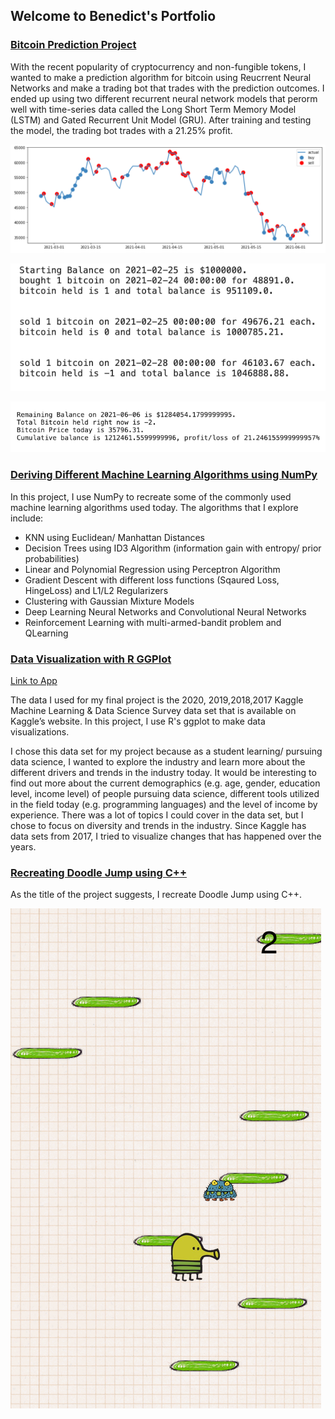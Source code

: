 ## Welcome to Benedict's Portfolio


### [Bitcoin Prediction Project](https://github.com/hsj7346/bitcoin_predictions/blob/master/bitcoin_predictions.ipynb)

With the recent popularity of cryptocurrency and non-fungible tokens, I wanted to make a prediction algorithm for bitcoin using Reucrrent Neural Networks and make a trading bot that trades with the prediction outcomes. I ended up using two different recurrent neural network models that perorm well with time-series data called the Long Short Term Memory Model (LSTM) and Gated Recurrent Unit Model (GRU). After training and testing the model, the trading bot trades with a 21.25% profit.

![](/images/bitcoinprice1.png)

![](/images/bitcoinprice2.png)

![](/images/bitcoinprice3.png)


### [Deriving Different Machine Learning Algorithms using NumPy](https://github.com/hsj7346/mlwithnumpy)

In this project, I use NumPy to recreate some of the commonly used machine learning algorithms used today.
The algorithms that I explore include:
- KNN using Euclidean/ Manhattan Distances
- Decision Trees using ID3 Algorithm (information gain with entropy/ prior probabilities)
- Linear and Polynomial Regression using Perceptron Algorithm
- Gradient Descent with different loss functions (Sqaured Loss, HingeLoss) and L1/L2 Regularizers
- Clustering with Gaussian Mixture Models
- Deep Learning Neural Networks and Convolutional Neural Networks
- Reinforcement Learning with multi-armed-bandit problem and QLearning

### [Data Visualization with R GGPlot](https://github.com/hsj7346/dataviswithR)

[Link to App](https://benedictjung.shinyapps.io/FinalProj/)

The data I used for my final project is the 2020, 2019,2018,2017 Kaggle Machine Learning & Data Science Survey data set that is available on Kaggle’s website.
In this project, I use R's ggplot to make data visualizations.

I chose this data set for my project because as a student learning/ pursuing data science, I wanted to explore the industry and learn more about the different drivers and trends in the industry today. It would be interesting to find out more about the current demographics (e.g. age, gender, education level, income level) of people pursuing data science, different tools utilized in the field today (e.g. programming languages) and the level of income by experience. There was a lot of topics I could cover in the data set, but I chose to focus on diversity and trends in the industry. Since Kaggle has data sets from 2017, I tried to visualize changes that has happened over the years.


### [Recreating Doodle Jump using C++](https://github.com/hsj7346/doodlejump)

As the title of the project suggests, I recreate Doodle Jump using C++. 

![](/images/doodlepic.png)

